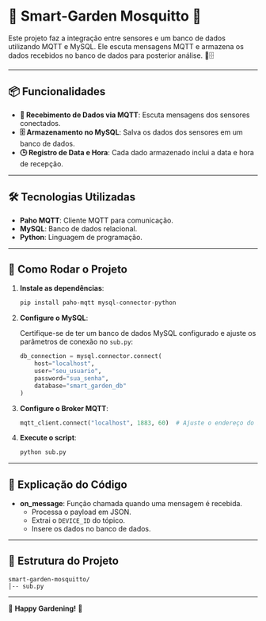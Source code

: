 
# 🌿 Smart-Garden Mosquitto 📡

Este projeto faz a integração entre sensores e um banco de dados utilizando MQTT e MySQL. Ele escuta mensagens MQTT e armazena os dados recebidos no banco de dados para posterior análise. 📝🗄️

---

## 📦 Funcionalidades

- **📡 Recebimento de Dados via MQTT**: Escuta mensagens dos sensores conectados.
- **🗄️ Armazenamento no MySQL**: Salva os dados dos sensores em um banco de dados.
- **🕒 Registro de Data e Hora**: Cada dado armazenado inclui a data e hora de recepção.

---

## 🛠️ Tecnologias Utilizadas

- **Paho MQTT**: Cliente MQTT para comunicação.
- **MySQL**: Banco de dados relacional.
- **Python**: Linguagem de programação.

---

## 🚀 Como Rodar o Projeto

1. **Instale as dependências**:

   ```bash
   pip install paho-mqtt mysql-connector-python
   ```

2. **Configure o MySQL**:

   Certifique-se de ter um banco de dados MySQL configurado e ajuste os parâmetros de conexão no `sub.py`:

   ```python
   db_connection = mysql.connector.connect(
       host="localhost",
       user="seu_usuario",
       password="sua_senha",
       database="smart_garden_db"
   )
   ```

3. **Configure o Broker MQTT**:

   ```python
   mqtt_client.connect("localhost", 1883, 60)  # Ajuste o endereço do broker MQTT
   ```

4. **Execute o script**:

   ```bash
   python sub.py
   ```

---

## 📝 Explicação do Código

- **on_message**: Função chamada quando uma mensagem é recebida.
  - Processa o payload em JSON.
  - Extrai o `DEVICE_ID` do tópico.
  - Insere os dados no banco de dados.

---

## 📂 Estrutura do Projeto

```
smart-garden-mosquitto/
│-- sub.py
```

---

🌱 **Happy Gardening!** 🌿
